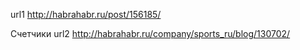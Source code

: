 url1 http://habrahabr.ru/post/156185/

Счетчики
url2 http://habrahabr.ru/company/sports_ru/blog/130702/
